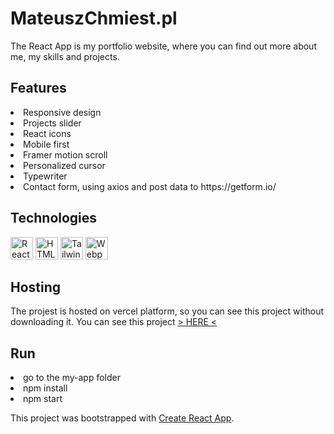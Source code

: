 # MateuszChmiest.pl
The React App is my portfolio website, where you can find out more about me, my skills and projects.

## Features
<li>Responsive design</li>
<li>Projects slider</li>
<li>React icons</li>
<li>Mobile first</li>
<li>Framer motion scroll</li>
<li>Personalized cursor</li>
<li>Typewriter</li>
<li>Contact form, using axios and post data to https://getform.io/</li>

## Technologies
<p align="left">
<a href="https://reactjs.org/" target="_blank" rel="noreferrer"><img src="https://raw.githubusercontent.com/danielcranney/readme-generator/main/public/icons/skills/react-colored.svg" width="36" height="36" alt="React" /></a>
<a href="https://developer.mozilla.org/en-US/docs/Glossary/HTML5" target="_blank" rel="noreferrer"><img src="https://raw.githubusercontent.com/danielcranney/readme-generator/main/public/icons/skills/html5-colored.svg" width="36" height="36" alt="HTML5" /></a>
<a href="https://tailwindcss.com/" target="_blank" rel="noreferrer"><img src="https://raw.githubusercontent.com/danielcranney/readme-generator/main/public/icons/skills/tailwindcss-colored.svg" width="36" height="36" alt="TailwindCSS" /></a>
<a href="https://webpack.js.org/" target="_blank" rel="noreferrer"><img src="https://raw.githubusercontent.com/danielcranney/readme-generator/main/public/icons/skills/webpack-colored.svg" width="36" height="36" alt="Webpack" /></a>
</p>

## Hosting
The projest is hosted on vercel platform, so you can see this project without downloading it. You can see this project <a href="https://mateuszchmiest.vercel.app/">> HERE <</a>

## Run
<li>go to the my-app folder</li>
<li>npm install</li>
<li>npm start</li>

This project was bootstrapped with [Create React App](https://github.com/facebook/create-react-app).

